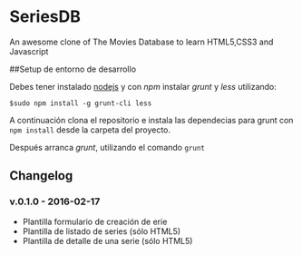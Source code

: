 # SeriesDB
An awesome clone of The Movies Database to learn HTML5,CSS3 and Javascript

##Setup de entorno de desarrollo

Debes tener instalado [nodejs](http://nodejs.org/en/) y con *npm* instalar *grunt* y *less* utilizando:


```
$sudo npm install -g grunt-cli less
```

A continuación clona el repositorio e instala las dependecias para grunt con `npm install` desde la carpeta del proyecto.

Después arranca *grunt*, utilizando el comando `grunt`
## Changelog

### v.0.1.0 - 2016-02-17

* Plantilla formulario de creación de erie
* Plantilla de listado de series (sólo HTML5)
* Plantilla de detalle de una serie (sólo HTML5)